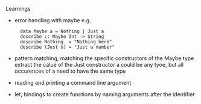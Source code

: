 Learnings

- error handling with maybe e.g.
    
        data Maybe a = Nothing | Just a 
        describe :: Maybe Int -> String 
        describe Nothing  = "Nothing here" 
        describe (Just n) = "Just a number"

- pattern matching, matching the specific constructors of the Maybe type
extract the calue of the Just constructor
a could be any tyoe, but all occurences of a need to have the same type

- reading and printing a command line argument
- let, bindings to create functions by naming arguments after the identifier
